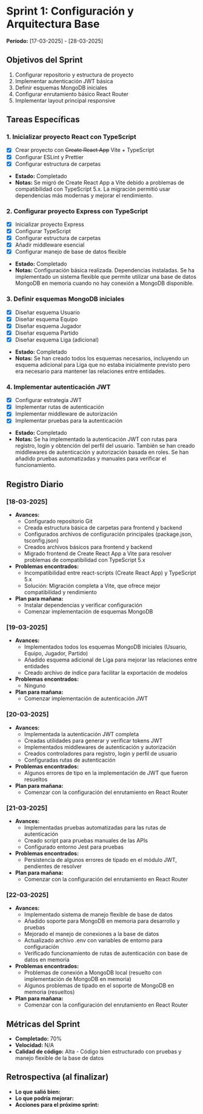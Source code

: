 # Sprint 1: Configuración y Arquitectura Base
**Período:** [17-03-2025] - [28-03-2025]

## Objetivos del Sprint
1. Configurar repositorio y estructura de proyecto
2. Implementar autenticación JWT básica
3. Definir esquemas MongoDB iniciales
4. Configurar enrutamiento básico React Router
5. Implementar layout principal responsive

## Tareas Específicas

### 1. Inicializar proyecto React con TypeScript
- [x] Crear proyecto con ~~Create React App~~ Vite + TypeScript
- [x] Configurar ESLint y Prettier
- [x] Configurar estructura de carpetas
- **Estado:** Completado
- **Notas:** Se migró de Create React App a Vite debido a problemas de compatibilidad con TypeScript 5.x. La migración permitió usar dependencias más modernas y mejorar el rendimiento.

### 2. Configurar proyecto Express con TypeScript
- [x] Inicializar proyecto Express
- [x] Configurar TypeScript
- [x] Configurar estructura de carpetas
- [x] Añadir middleware esencial
- [x] Configurar manejo de base de datos flexible
- **Estado:** Completado
- **Notas:** Configuración básica realizada. Dependencias instaladas. Se ha implementado un sistema flexible que permite utilizar una base de datos MongoDB en memoria cuando no hay conexión a MongoDB disponible.

### 3. Definir esquemas MongoDB iniciales
- [x] Diseñar esquema Usuario
- [x] Diseñar esquema Equipo
- [x] Diseñar esquema Jugador
- [x] Diseñar esquema Partido
- [x] Diseñar esquema Liga (adicional)
- **Estado:** Completado
- **Notas:** Se han creado todos los esquemas necesarios, incluyendo un esquema adicional para Liga que no estaba inicialmente previsto pero era necesario para mantener las relaciones entre entidades.

### 4. Implementar autenticación JWT
- [x] Configurar estrategia JWT
- [x] Implementar rutas de autenticación
- [x] Implementar middleware de autorización
- [x] Implementar pruebas para la autenticación
- **Estado:** Completado
- **Notas:** Se ha implementado la autenticación JWT con rutas para registro, login y obtención del perfil del usuario. También se han creado middlewares de autenticación y autorización basada en roles. Se han añadido pruebas automatizadas y manuales para verificar el funcionamiento.

## Registro Diario

### [18-03-2025]
- **Avances:**
  - Configurado repositorio Git
  - Creada estructura básica de carpetas para frontend y backend
  - Configurados archivos de configuración principales (package.json, tsconfig.json)
  - Creados archivos básicos para frontend y backend
  - Migrado frontend de Create React App a Vite para resolver problemas de compatibilidad con TypeScript 5.x
- **Problemas encontrados:**
  - Incompatibilidad entre react-scripts (Create React App) y TypeScript 5.x
  - Solución: Migración completa a Vite, que ofrece mejor compatibilidad y rendimiento
- **Plan para mañana:**
  - Instalar dependencias y verificar configuración
  - Comenzar implementación de esquemas MongoDB

### [19-03-2025]
- **Avances:**
  - Implementados todos los esquemas MongoDB iniciales (Usuario, Equipo, Jugador, Partido)
  - Añadido esquema adicional de Liga para mejorar las relaciones entre entidades
  - Creado archivo de índice para facilitar la exportación de modelos
- **Problemas encontrados:**
  - Ninguno
- **Plan para mañana:**
  - Comenzar implementación de autenticación JWT

### [20-03-2025]
- **Avances:**
  - Implementada la autenticación JWT completa
  - Creadas utilidades para generar y verificar tokens JWT
  - Implementados middlewares de autenticación y autorización
  - Creados controladores para registro, login y perfil de usuario
  - Configuradas rutas de autenticación
- **Problemas encontrados:**
  - Algunos errores de tipo en la implementación de JWT que fueron resueltos
- **Plan para mañana:**
  - Comenzar con la configuración del enrutamiento en React Router

### [21-03-2025]
- **Avances:**
  - Implementadas pruebas automatizadas para las rutas de autenticación
  - Creado script para pruebas manuales de las APIs
  - Configurado entorno Jest para pruebas
- **Problemas encontrados:**
  - Persistencia de algunos errores de tipado en el módulo JWT, pendientes de resolver
- **Plan para mañana:**
  - Comenzar con la configuración del enrutamiento en React Router

### [22-03-2025]
- **Avances:**
  - Implementado sistema de manejo flexible de base de datos
  - Añadido soporte para MongoDB en memoria para desarrollo y pruebas
  - Mejorado el manejo de conexiones a la base de datos
  - Actualizado archivo .env con variables de entorno para configuración
  - Verificado funcionamiento de rutas de autenticación con base de datos en memoria
- **Problemas encontrados:**
  - Problemas de conexión a MongoDB local (resuelto con implementación de MongoDB en memoria)
  - Algunos problemas de tipado en el soporte de MongoDB en memoria (resueltos)
- **Plan para mañana:**
  - Comenzar con la configuración del enrutamiento en React Router

## Métricas del Sprint
- **Completado:** 70%
- **Velocidad:** N/A
- **Calidad de código:** Alta - Código bien estructurado con pruebas y manejo flexible de la base de datos

## Retrospectiva (al finalizar)
- **Lo que salió bien:**
- **Lo que podría mejorar:**
- **Acciones para el próximo sprint:** 